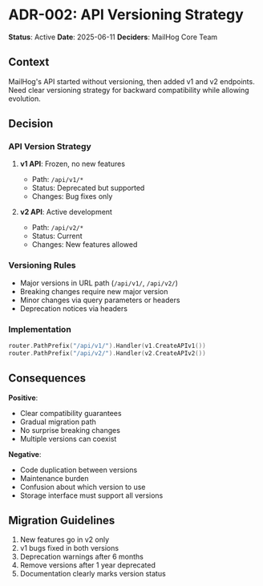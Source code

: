 # ADR-002: API Versioning Strategy

**Status**: Active
**Date**: 2025-06-11
**Deciders**: MailHog Core Team

## Context

MailHog's API started without versioning, then added v1 and v2 endpoints. Need clear versioning strategy for backward compatibility while allowing evolution.

## Decision

### API Version Strategy
1. **v1 API**: Frozen, no new features
   - Path: `/api/v1/*`
   - Status: Deprecated but supported
   - Changes: Bug fixes only

2. **v2 API**: Active development
   - Path: `/api/v2/*`
   - Status: Current
   - Changes: New features allowed

### Versioning Rules
- Major versions in URL path (`/api/v1/`, `/api/v2/`)
- Breaking changes require new major version
- Minor changes via query parameters or headers
- Deprecation notices via headers

### Implementation
```go
router.PathPrefix("/api/v1/").Handler(v1.CreateAPIv1())
router.PathPrefix("/api/v2/").Handler(v2.CreateAPIv2())
```

## Consequences

**Positive**:
- Clear compatibility guarantees
- Gradual migration path
- No surprise breaking changes
- Multiple versions can coexist

**Negative**:
- Code duplication between versions
- Maintenance burden
- Confusion about which version to use
- Storage interface must support all versions

## Migration Guidelines

1. New features go in v2 only
2. v1 bugs fixed in both versions
3. Deprecation warnings after 6 months
4. Remove versions after 1 year deprecated
5. Documentation clearly marks version status